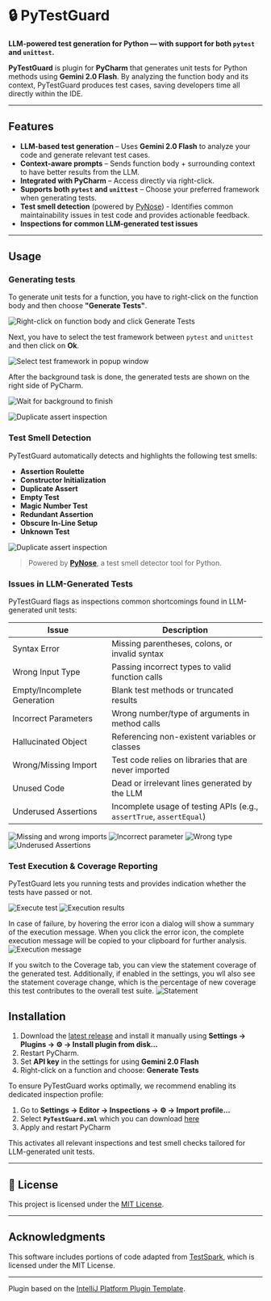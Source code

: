 # 🔒 PyTestGuard

**LLM-powered test generation for Python — with support for both `pytest` and `unittest`.**

**PyTestGuard** is plugin for **PyCharm** that generates unit tests for Python methods using **Gemini 2.0 Flash**. By analyzing the function body and its context, PyTestGuard produces test cases, saving developers time all directly within the IDE.

---

## Features

* **LLM-based test generation** – Uses **Gemini 2.0 Flash** to analyze your code and generate relevant test cases.
* **Context-aware prompts** – Sends function body + surrounding context to have better results from the LLM.
* **Integrated with PyCharm** – Access directly via right-click.
* **Supports both `pytest` and `unittest`** – Choose your preferred framework when generating tests.
* **Test smell detection** (powered by [PyNose](https://github.com/JetBrains-Research/PyNose)) - Identifies common maintainability issues in test code and provides actionable feedback.
* **Inspections for common LLM-generated test issues**
---
## Usage

### Generating tests

To generate unit tests for a function, you have to right-click on the function body and then choose **"Generate Tests"**.

![Right-click on function body and click Generate Tests](img/test-1.png)

Next, you have to select the test framework between `pytest` and `unittest` and then click on **Ok**.

![Select test framework in popup window](img/test-2.png)

After the background task is done, the generated tests are shown on the right side of PyCharm.

![Wait for background to finish](img/test-4.png)

![Duplicate assert inspection](img/test-3.png)

### Test Smell Detection
PyTestGuard automatically detects and highlights the following test smells:
* **Assertion Roulette**
* **Constructor Initialization**
* **Duplicate Assert**
* **Empty Test**
* **Magic Number Test**
* **Redundant Assertion**
* **Obscure In-Line Setup**
* **Unknown Test**

![Duplicate assert inspection](img/test-smells.png)

> Powered by [**PyNose**](https://github.com/JetBrains-Research/PyNose), a test smell detector tool for Python.


### Issues in LLM-Generated Tests
PyTestGuard flags as inspections common shortcomings found in LLM-generated unit tests:

| Issue                       | Description                                                         |
| --------------------------- |---------------------------------------------------------------------|
| Syntax Error                | Missing parentheses, colons, or invalid syntax                      |
| Wrong Input Type            | Passing incorrect types to valid function calls                     |
| Empty/Incomplete Generation | Blank test methods or truncated results                             |
| Incorrect Parameters        | Wrong number/type of arguments in method calls                      |
| Hallucinated Object         | Referencing non-existent variables or classes            |
| Wrong/Missing Import        | Test code relies on libraries that are never imported      |
| Unused Code                 | Dead or irrelevant lines generated by the LLM               |
| Underused Assertions        | Incomplete usage of testing APIs (e.g., `assertTrue`, `assertEqual`) |

![Missing and wrong imports](img/missing-wrong-import.png)
![Incorrect parameter](img/incorrect-parameter.png)
![Wrong type](img/wrong-type.png)
![Underused Assertions](img/underused-assertions.png)

### Test Execution & Coverage Reporting

PyTestGuard lets you running tests and provides indication whether the tests have passed or not.

![Execute test](img/run-tests.png)
![Execution results](img/execution-results.png)

In case of failure, by hovering the error icon a dialog will show a summary of the execution message. When you click the error icon, the complete execution message will be copied to your clipboard for further analysis.
![Execution message](img/execution-message.png)

If you switch to the Coverage tab, you can view the statement coverage of the generated test. Additionally, if enabled in the settings, you wll also see the statement coverage change, which is the percentage of new coverage this test contributes to the overall test suite.
![Statement](img/coverage.png)


## Installation

1. Download the [latest release](https://github.com/nmouman/PyTestGuard/releases/latest) and install it manually using
   **Settings → Plugins → ⚙️ → Install plugin from disk...**
2. Restart PyCharm.
3. Set **API key** in the settings for using **Gemini 2.0 Flash**
3. Right-click on a function and choose:
   **Generate Tests**

To ensure PyTestGuard works optimally, we recommend enabling its dedicated inspection profile:

1. Go to **Settings → Editor → Inspections → ⚙️ → Import profile...**
2. Select **`PyTestGuard.xml`** which you can download [here](https://github.com/nmouman/PyTestGuard/blob/main/PyTestGuard.xml)
3. Apply and restart PyCharm

This activates all relevant inspections and test smell checks tailored for LLM-generated unit tests.

---

## 📄 License

This project is licensed under the [MIT License](LICENSE).

---

## Acknowledgments

This software includes portions of code adapted from [TestSpark](https://github.com/JetBrains-Research/TestSpark), which is licensed under the MIT License.

---

Plugin based on the [IntelliJ Platform Plugin Template][template].

[template]: https://github.com/JetBrains/intellij-platform-plugin-template
